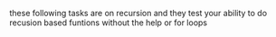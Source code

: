 these following tasks are on recursion and they test your ability to do recusion based funtions without the help or for loops 
